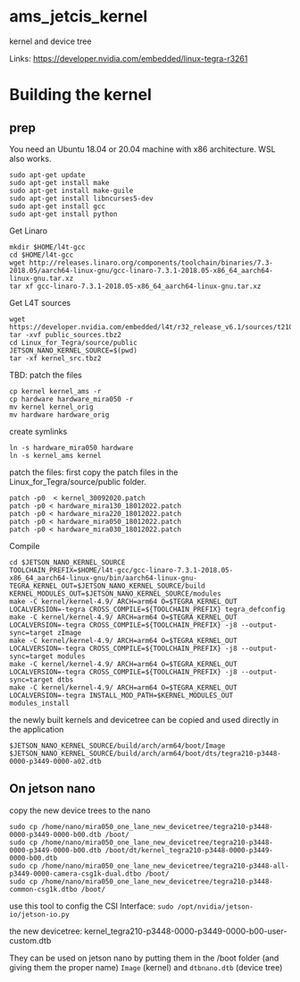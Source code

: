 # ams_jetcis_kernel
kernel and device tree

Links:
https://developer.nvidia.com/embedded/linux-tegra-r3261


# Building the kernel

## prep
You need an Ubuntu 18.04 or 20.04 machine with x86 architecture.
WSL also works.

```
sudo apt-get update
sudo apt-get install make
sudo apt-get install make-guile
sudo apt-get install libncurses5-dev
sudo apt-get install gcc
sudo apt-get install python
```
Get Linaro
```
mkdir $HOME/l4t-gcc
cd $HOME/l4t-gcc
wget http://releases.linaro.org/components/toolchain/binaries/7.3-2018.05/aarch64-linux-gnu/gcc-linaro-7.3.1-2018.05-x86_64_aarch64-linux-gnu.tar.xz
tar xf gcc-linaro-7.3.1-2018.05-x86_64_aarch64-linux-gnu.tar.xz
```
Get L4T sources
```
wget https://developer.nvidia.com/embedded/l4t/r32_release_v6.1/sources/t210/public_sources.tbz2
tar -xvf public_sources.tbz2
cd Linux_for_Tegra/source/public
JETSON_NANO_KERNEL_SOURCE=$(pwd)
tar -xf kernel_src.tbz2
```
TBD: patch the files
```
cp kernel kernel_ams -r
cp hardware hardware_mira050 -r
mv kernel kernel_orig
mv hardware hardware_orig
```
create symlinks
```
ln -s hardware_mira050 hardware
ln -s kernel_ams kernel
```
patch the files:
first copy the patch files in the Linux_for_Tegra/source/public folder.
```
patch -p0  < kernel_30092020.patch
patch -p0 < hardware_mira130_18012022.patch
patch -p0 < hardware_mira220_18012022.patch
patch -p0 < hardware_mira050_18012022.patch
patch -p0 < hardware_mira030_18012022.patch

```



Compile
```
cd $JETSON_NANO_KERNEL_SOURCE
TOOLCHAIN_PREFIX=$HOME/l4t-gcc/gcc-linaro-7.3.1-2018.05-x86_64_aarch64-linux-gnu/bin/aarch64-linux-gnu-
TEGRA_KERNEL_OUT=$JETSON_NANO_KERNEL_SOURCE/build
KERNEL_MODULES_OUT=$JETSON_NANO_KERNEL_SOURCE/modules
make -C kernel/kernel-4.9/ ARCH=arm64 O=$TEGRA_KERNEL_OUT LOCALVERSION=-tegra CROSS_COMPILE=${TOOLCHAIN_PREFIX} tegra_defconfig
make -C kernel/kernel-4.9/ ARCH=arm64 O=$TEGRA_KERNEL_OUT LOCALVERSION=-tegra CROSS_COMPILE=${TOOLCHAIN_PREFIX} -j8 --output-sync=target zImage
make -C kernel/kernel-4.9/ ARCH=arm64 O=$TEGRA_KERNEL_OUT LOCALVERSION=-tegra CROSS_COMPILE=${TOOLCHAIN_PREFIX} -j8 --output-sync=target modules
make -C kernel/kernel-4.9/ ARCH=arm64 O=$TEGRA_KERNEL_OUT LOCALVERSION=-tegra CROSS_COMPILE=${TOOLCHAIN_PREFIX} -j8 --output-sync=target dtbs
make -C kernel/kernel-4.9/ ARCH=arm64 O=$TEGRA_KERNEL_OUT LOCALVERSION=-tegra INSTALL_MOD_PATH=$KERNEL_MODULES_OUT modules_install
```

the newly built kernels and devicetree can be copied and used directly in the application
```
$JETSON_NANO_KERNEL_SOURCE/build/arch/arm64/boot/Image
$JETSON_NANO_KERNEL_SOURCE/build/arch/arm64/boot/dts/tegra210-p3448-0000-p3449-0000-a02.dtb
```
## On jetson nano
copy the new device trees to the nano
```
sudo cp /home/nano/mira050_one_lane_new_devicetree/tegra210-p3448-0000-p3449-0000-b00.dtb /boot/
sudo cp /home/nano/mira050_one_lane_new_devicetree/tegra210-p3448-0000-p3449-0000-b00.dtb /boot/dt/kernel_tegra210-p3448-0000-p3449-0000-b00.dtb
sudo cp /home/nano/mira050_one_lane_new_devicetree/tegra210-p3448-all-p3449-0000-camera-csg1k-dual.dtbo /boot/
sudo cp /home/nano/mira050_one_lane_new_devicetree/tegra210-p3448-common-csg1k.dtbo /boot/
```
use this tool to config the CSI Interface:
`sudo /opt/nvidia/jetson-io/jetson-io.py`

the new devicetree:
kernel_tegra210-p3448-0000-p3449-0000-b00-user-custom.dtb


They can be used on jetson nano by putting them in the /boot folder (and giving them the proper name)
`Image` (kernel) and `dtbnano.dtb` (device tree)
